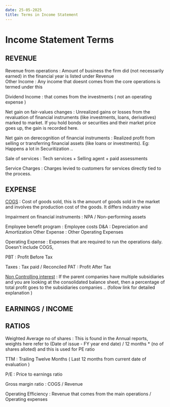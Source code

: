 ```yaml
---
date: 25-05-2025
title: Terms in Income Statement 
---
```



# Income Statement Terms 

## REVENUE 

Revenue from operations : Amount of business the firm did (not necessarily earned) in the financial year is listed under Revenue   
Other Income : Any income that doesnt comes from the core operations is termed under this 

Dividend Income : that comes from the investments ( not an operating expense )


Net gain on fair-values changes :  Unrealized gains or losses from the revaluation of financial instruments (like investments, loans, derivatives) marked to market. If you hold bonds or securities and their market price goes up, the gain is recorded here.


Net gain on derecognition of financial instruments : Realized profit from selling or transferring financial assets (like loans or investments). Eg: Happens a lot in Securitization ..  


Sale of services : Tech services + Selling agent + paid assessments 

Service Charges : Charges levied to customers for services directly tied to the process. 




## EXPENSE
[COGS](income_statement/COGS.md) : Cost of goods sold, this is the amount of goods sold in the market and involves the production cost of the goods. It differs industry wise 

Impairment on financial instruments : NPA / Non-performing assets 


Employee benefit program : Employee costs 
D&A : Depreciation and Amortization 
Other Expense : Other Operating Expenses 

Operating Expense : Expenses that are required to run the operations daily. Doesn't include COGS, 

PBT : Profit Before Tax

Taxes : Tax paid / Reconciled
PAT : Profit After Tax



[Non Controlling interest](income_statement/NCI.md) : If the parent companies have multiple subsidiaries and you are looking at the consolidated balance sheet, then a percentage of total profit goes to the subsidiaries companies .. (follow link for detailed explanation ) 


## EARNINGS / INCOME



## RATIOS

Weighted Average no of shares : This is found in the Annual reports, weights here refer to (Date of issue - FY year end date) / 12 months * (no of shares alloted) and this is used for PE ratio 
      
TTM : Trailing Twelve Months ( Last 12 months from current date of evaluation )

P/E : Price to earnings ratio 

Gross margin ratio : COGS / Revenue 

Operating Efficiency : Revenue that comes from the main operations / Operating expenses




